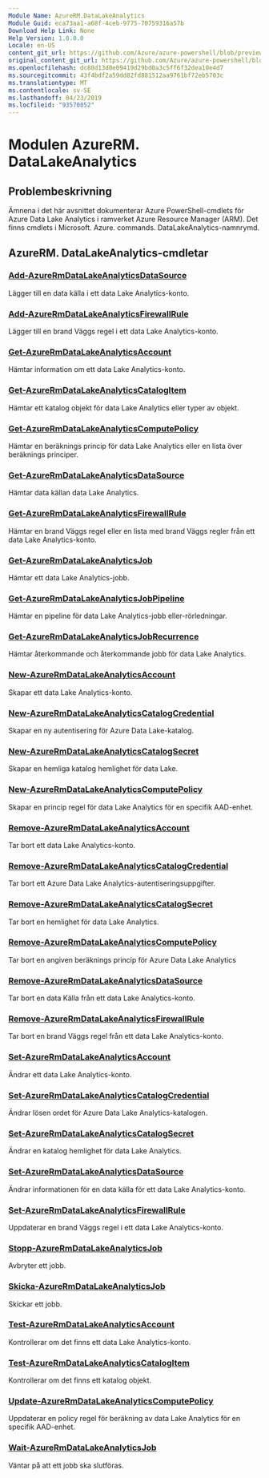 ```yaml
---
Module Name: AzureRM.DataLakeAnalytics
Module Guid: eca73aa1-a68f-4ceb-9775-70759316a57b
Download Help Link: None
Help Version: 1.0.0.0
Locale: en-US
content_git_url: https://github.com/Azure/azure-powershell/blob/preview/src/ResourceManager/DataLakeAnalytics/Commands.DataLakeAnalytics/help/AzureRM.DataLakeAnalytics.md
original_content_git_url: https://github.com/Azure/azure-powershell/blob/preview/src/ResourceManager/DataLakeAnalytics/Commands.DataLakeAnalytics/help/AzureRM.DataLakeAnalytics.md
ms.openlocfilehash: dc88d13d0e09419d29bd0a3c5ff6f32dea10e4d7
ms.sourcegitcommit: 43f4bdf2a59dd82fd881512aa9761bf72eb5703c
ms.translationtype: MT
ms.contentlocale: sv-SE
ms.lasthandoff: 04/23/2019
ms.locfileid: "93570852"
---
```

# Modulen AzureRM. DataLakeAnalytics
## Problembeskrivning
Ämnena i det här avsnittet dokumenterar Azure PowerShell-cmdlets för Azure Data Lake Analytics i ramverket Azure Resource Manager (ARM). Det finns cmdlets i Microsoft. Azure. commands. DataLakeAnalytics-namnrymd.

## AzureRM. DataLakeAnalytics-cmdletar
### [Add-AzureRmDataLakeAnalyticsDataSource](Add-AzureRmDataLakeAnalyticsDataSource.md)
Lägger till en data källa i ett data Lake Analytics-konto.

### [Add-AzureRmDataLakeAnalyticsFirewallRule](Add-AzureRmDataLakeAnalyticsFirewallRule.md)
Lägger till en brand Väggs regel i ett data Lake Analytics-konto.

### [Get-AzureRmDataLakeAnalyticsAccount](Get-AzureRmDataLakeAnalyticsAccount.md)
Hämtar information om ett data Lake Analytics-konto.

### [Get-AzureRmDataLakeAnalyticsCatalogItem](Get-AzureRmDataLakeAnalyticsCatalogItem.md)
Hämtar ett katalog objekt för data Lake Analytics eller typer av objekt.

### [Get-AzureRmDataLakeAnalyticsComputePolicy](Get-AzureRmDataLakeAnalyticsComputePolicy.md)
Hämtar en beräknings princip för data Lake Analytics eller en lista över beräknings principer.

### [Get-AzureRmDataLakeAnalyticsDataSource](Get-AzureRmDataLakeAnalyticsDataSource.md)
Hämtar data källan data Lake Analytics.

### [Get-AzureRmDataLakeAnalyticsFirewallRule](Get-AzureRmDataLakeAnalyticsFirewallRule.md)
Hämtar en brand Väggs regel eller en lista med brand Väggs regler från ett data Lake Analytics-konto.

### [Get-AzureRmDataLakeAnalyticsJob](Get-AzureRmDataLakeAnalyticsJob.md)
Hämtar ett data Lake Analytics-jobb.

### [Get-AzureRmDataLakeAnalyticsJobPipeline](Get-AzureRmDataLakeAnalyticsJobPipeline.md)
Hämtar en pipeline för data Lake Analytics-jobb eller-rörledningar.

### [Get-AzureRmDataLakeAnalyticsJobRecurrence](Get-AzureRmDataLakeAnalyticsJobRecurrence.md)
Hämtar återkommande och återkommande jobb för data Lake Analytics.

### [New-AzureRmDataLakeAnalyticsAccount](New-AzureRmDataLakeAnalyticsAccount.md)
Skapar ett data Lake Analytics-konto.

### [New-AzureRmDataLakeAnalyticsCatalogCredential](New-AzureRmDataLakeAnalyticsCatalogCredential.md)
Skapar en ny autentisering för Azure Data Lake-katalog.

### [New-AzureRmDataLakeAnalyticsCatalogSecret](New-AzureRmDataLakeAnalyticsCatalogSecret.md)
Skapar en hemliga katalog hemlighet för data Lake.

### [New-AzureRmDataLakeAnalyticsComputePolicy](New-AzureRmDataLakeAnalyticsComputePolicy.md)
Skapar en princip regel för data Lake Analytics för en specifik AAD-enhet.

### [Remove-AzureRmDataLakeAnalyticsAccount](Remove-AzureRmDataLakeAnalyticsAccount.md)
Tar bort ett data Lake Analytics-konto.

### [Remove-AzureRmDataLakeAnalyticsCatalogCredential](Remove-AzureRmDataLakeAnalyticsCatalogCredential.md)
Tar bort ett Azure Data Lake Analytics-autentiseringsuppgifter.

### [Remove-AzureRmDataLakeAnalyticsCatalogSecret](Remove-AzureRmDataLakeAnalyticsCatalogSecret.md)
Tar bort en hemlighet för data Lake Analytics.

### [Remove-AzureRmDataLakeAnalyticsComputePolicy](Remove-AzureRmDataLakeAnalyticsComputePolicy.md)
Tar bort en angiven beräknings princip för Azure Data Lake Analytics

### [Remove-AzureRmDataLakeAnalyticsDataSource](Remove-AzureRmDataLakeAnalyticsDataSource.md)
Tar bort en data Källa från ett data Lake Analytics-konto.

### [Remove-AzureRmDataLakeAnalyticsFirewallRule](Remove-AzureRmDataLakeAnalyticsFirewallRule.md)
Tar bort en brand Väggs regel från ett data Lake Analytics-konto.

### [Set-AzureRmDataLakeAnalyticsAccount](Set-AzureRmDataLakeAnalyticsAccount.md)
Ändrar ett data Lake Analytics-konto.

### [Set-AzureRmDataLakeAnalyticsCatalogCredential](Set-AzureRmDataLakeAnalyticsCatalogCredential.md)
Ändrar lösen ordet för Azure Data Lake Analytics-katalogen.

### [Set-AzureRmDataLakeAnalyticsCatalogSecret](Set-AzureRmDataLakeAnalyticsCatalogSecret.md)
Ändrar en katalog hemlighet för data Lake Analytics.

### [Set-AzureRmDataLakeAnalyticsDataSource](Set-AzureRmDataLakeAnalyticsDataSource.md)
Ändrar informationen för en data källa för ett data Lake Analytics-konto.

### [Set-AzureRmDataLakeAnalyticsFirewallRule](Set-AzureRmDataLakeAnalyticsFirewallRule.md)
Uppdaterar en brand Väggs regel i ett data Lake Analytics-konto.

### [Stopp-AzureRmDataLakeAnalyticsJob](Stop-AzureRmDataLakeAnalyticsJob.md)
Avbryter ett jobb.

### [Skicka-AzureRmDataLakeAnalyticsJob](Submit-AzureRmDataLakeAnalyticsJob.md)
Skickar ett jobb.

### [Test-AzureRmDataLakeAnalyticsAccount](Test-AzureRmDataLakeAnalyticsAccount.md)
Kontrollerar om det finns ett data Lake Analytics-konto.

### [Test-AzureRmDataLakeAnalyticsCatalogItem](Test-AzureRmDataLakeAnalyticsCatalogItem.md)
Kontrollerar om det finns ett katalog objekt.

### [Update-AzureRmDataLakeAnalyticsComputePolicy](Update-AzureRmDataLakeAnalyticsComputePolicy.md)
Uppdaterar en policy regel för beräkning av data Lake Analytics för en specifik AAD-enhet.

### [Wait-AzureRmDataLakeAnalyticsJob](Wait-AzureRmDataLakeAnalyticsJob.md)
Väntar på att ett jobb ska slutföras.


